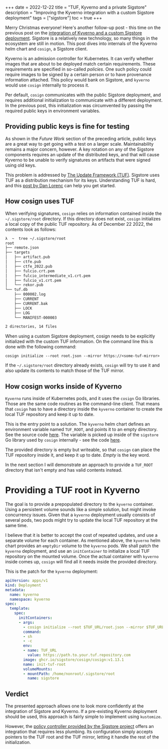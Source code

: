 +++
date = 2022-12-22
title = "TUF, Kyverno and a private Sigstore"
description = "Improving the Kyverno integration with a custom Sigstore deployment"
tags = ["sigstore"]
toc = true
+++

Merry Christmas everyone! Here's another follow-up post - this time on the previous post on the [integration of Kyverno and a custom Sigstore deployment](/integrating-kyverno-with-a-private-sigstore-deployment.html).
Sigstore is a relatively new technology, so many things in the ecosystem are still in motion.
This post dives into internals of the Kyverno helm chart and `cosign`, a Sigstore client.

Kyverno is an admission controller for Kubernetes.
It can verify whether images that are about to be deployed match certain requirements.
These requirements are specified in so-called *policies*.
One such policy could require images to be signed by a certain person or to have provenance information attached.
This policy would bank on Sigstore, and `kyverno` would use `cosign` internally to process it.

Per default, `cosign` communicates with the public Sigstore deployment, and requires additional initialization to communicate with a different deployment.
In the previous post, this initialization was circumvented by passing the required public keys in environment variables.

## Providing public keys is fine for testing
As shown in the *Future Work* section of the preceding article, public keys are a great way to get going with a test on a larger scale.
Maintainability remains a major concern, however.
A key rotation on any of the Sigstore components requires an update of the distributed keys, and that will cause Kyverno to be unable to verify signatures on artifacts that were signed using old keys. 

This problem is addressed by [The Update Framework (TUF)](https://theupdateframework.io/).
Sigstore uses TUF as a distribution mechanism for its keys.
Understanding TUF is hard, and this [post by Dan Lorenc](https://blog.sigstore.dev/the-update-framework-and-you-2f5cbaa964d5) can help you get started.

## How cosign uses TUF
When verifying signatures, `cosign` relies on information contained inside the `~/.sigstore/root` directory.
If this directory does not exist, `cosign` initializes a local copy of the public TUF repository.
As of December 22 2022, the contents look as follows:

```bash
λ  ~  tree ~/.sigstore/root
root
├── remote.json
├── targets
│   ├── artifact.pub
│   ├── ctfe.pub
│   ├── ctfe_2022.pub
│   ├── fulcio.crt.pem
│   ├── fulcio_intermediate_v1.crt.pem
│   ├── fulcio_v1.crt.pem
│   └── rekor.pub
└── tuf.db
    ├── 000002.log
    ├── CURRENT
    ├── CURRENT.bak
    ├── LOCK
    ├── LOG
    └── MANIFEST-000003

2 directories, 14 files
```

When using a custom Sigstore deployment, cosign needs to be explicitly initialized with the custom TUF information.
On the command line this is done with the following command:
```
cosign initialize --root root.json --mirror https://<some-tuf-mirror>
```

If the `~/.sigstore/root` directory already exists, `cosign` will try to use it and also update its contents to match those of the TUF mirror.

## How cosign works inside of Kyverno
`Kyverno` runs inside of Kubernetes pods, and it uses the `cosign` Go libraries. Those are the same code routines as the command-line client.
That means that `cosign` has to have a directory inside the `kyverno` container to create the local TUF repository and keep it up to date.

This is the entry point to a solution.
The `kyverno` helm chart defines an environment variable named `TUF_ROOT`, and points it to an empty directory. See the source code [here](https://github.com/kyverno/kyverno/blob/main/charts/kyverno/templates/deployment.yaml#L152).
The variable is picked up inside of the `sigstore` Go library used by `cosign` internally - see the code [here](https://github.com/sigstore/sigstore/blob/abdf5cf3faa5f93af333376aaccba4e96ee7a242/pkg/tuf/client.go#L49).

The provided directory is empty but writeable, so that `cosign` can place the TUF repository inside it, and keep it up to date. *Empty* is the key word.

In the next section I will demonstrate an approach to provide a `TUF_ROOT` directory that isn't empty and has valid contents instead.

# Providing a TUF root in Kyverno
The goal is to provide a prepopulated directory to the `kyverno` container.
Using a persistent volume sounds like a simple solution, but might invoke concurrency issues.
Given that a `kyverno` deployment usually consists of several pods, two pods might try to update the local TUF repository at the same time.

I believe that it is better to accept the cost of repeated updates, and use a separate volume for each container.
As mentioned above, the `kyverno` helm chart provides an `emptyDir` volume to the `kyverno` pods.
We shall patch the `kyverno` deployment, and use an `initContainer` to initialize a local TUF repository on the mounted volume.
Once the actual container with `kyverno` inside comes up, `cosign` will find all it needs inside the provided directory.

This is the patch for the `kyverno` deployment:
```yaml
apiVersion: apps/v1
kind: Deployment
metadata:
  name: kyverno
  namespace: kyverno
spec:
  template:
    spec:
      initContainers:
      - args:
        - cosign initialize --root $TUF_URL/root.json --mirror $TUF_URL
        command:
        - sh
        - -c
        env:
        - name: TUF_URL
          value: https://path.to.your.tuf.repository.com
        image: ghcr.io/sigstore/cosign/cosign:v1.13.1
        name: init-tuf-root
        volumeMounts:
        - mountPath: /home/nonroot/.sigstore/root
          name: sigstore
```

## Verdict
The presented approach allows one to look more confidently at the integration of Sigstore and Kyverno.
If a pre-existing Kyverno deployment should be used, this approach is fairly simple to implement using `kustomize`.

However, the [policy controller provided by the Sigstore project](https://docs.sigstore.dev/policy-controller/installation) offers an integration that requires less plumbing.
Its configuration simply accepts pointers to the TUF root and the TUF mirror, letting it handle the rest of the initialization.
